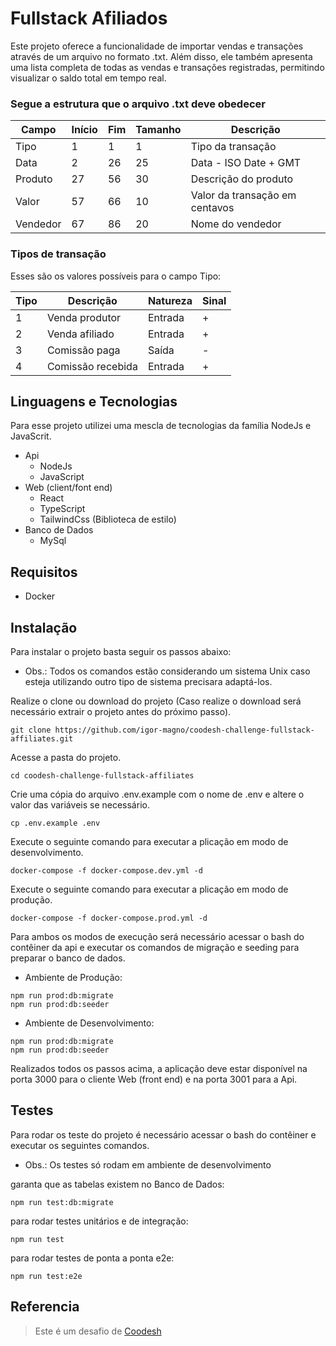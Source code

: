 # Fullstack Afiliados

Este projeto oferece a funcionalidade de importar vendas e transações através de um arquivo no formato .txt. Além disso, ele também apresenta uma lista completa de todas as vendas e transações registradas, permitindo visualizar o saldo total em tempo real.

### Segue a estrutura que o arquivo .txt deve obedecer

| Campo    | Início | Fim | Tamanho | Descrição                      |
| -------- | ------ | --- | ------- | ------------------------------ |
| Tipo     | 1      | 1   | 1       | Tipo da transação              |
| Data     | 2      | 26  | 25      | Data - ISO Date + GMT          |
| Produto  | 27     | 56  | 30      | Descrição do produto           |
| Valor    | 57     | 66  | 10      | Valor da transação em centavos |
| Vendedor | 67     | 86  | 20      | Nome do vendedor               |

### Tipos de transação

Esses são os valores possíveis para o campo Tipo:

| Tipo | Descrição         | Natureza | Sinal |
| ---- | ----------------- | -------- | ----- |
| 1    | Venda produtor    | Entrada  | +     |
| 2    | Venda afiliado    | Entrada  | +     |
| 3    | Comissão paga     | Saída    | -     |
| 4    | Comissão recebida | Entrada  | +     |

## Linguagens e Tecnologias
Para esse projeto utilizei uma mescla de tecnologias da família NodeJs e JavaScrit.
- Api
   - NodeJs
   - JavaScript
- Web (client/font end)
   - React
   - TypeScript
   - TailwindCss (Biblioteca de estilo)
- Banco de Dados
   - MySql

## Requisitos
- Docker

## Instalação
Para instalar o projeto basta seguir os passos abaixo:
- Obs.: Todos os comandos estão considerando um sistema Unix caso esteja utilizando outro tipo de sistema precisara adaptá-los.

Realize o clone ou download do projeto (Caso realize o download será necessário extrair o projeto antes do próximo passo).
```
git clone https://github.com/igor-magno/coodesh-challenge-fullstack-affiliates.git
```

Acesse a pasta do projeto.
```
cd coodesh-challenge-fullstack-affiliates
```

Crie uma cópia do arquivo .env.example com o nome de .env e altere o valor das variáveis se necessário.
```
cp .env.example .env
```

Execute o seguinte comando para executar a plicação em modo de desenvolvimento.
```
docker-compose -f docker-compose.dev.yml -d
```

Execute o seguinte comando para executar a plicação em modo de produção.
```
docker-compose -f docker-compose.prod.yml -d
```

Para ambos os modos de execução será necessário acessar o bash do contêiner da api e executar os comandos de migração e seeding para preparar o banco de dados.

- Ambiente de Produção:
```
npm run prod:db:migrate
npm run prod:db:seeder
```

- Ambiente de Desenvolvimento:
```
npm run prod:db:migrate
npm run prod:db:seeder
```

Realizados todos os passos acima, a aplicação deve estar disponível na porta 3000 para o cliente Web (front end) e na porta 3001 para a Api.

## Testes
Para rodar os teste do projeto é necessário acessar o bash do contêiner e executar os seguintes comandos.
- Obs.: Os testes só rodam em ambiente de desenvolvimento

garanta que as tabelas existem no Banco de Dados:
```
npm run test:db:migrate
```

para rodar testes unitários e de integração:
```
npm run test
```

para rodar testes de ponta a ponta e2e:
```
npm run test:e2e
```

## Referencia
>  Este é um desafio de [Coodesh](https://coodesh.com/)
